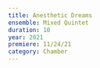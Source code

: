 ```yaml
---
title: Anesthetic Dreams
ensemble: Mixed Quintet
duration: 10
year: 2021
premiere: 11/24/21
category: Chamber
---
```

